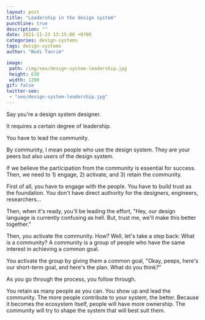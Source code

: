 ```yaml
---
layout: post
title: "Leadership in the design system"
punchline: true
description: ""
date: 2021-11-23 13:15:00 +0700
categories: design-systems
tags: design-systems
author: "Budi Tanrim"

image:
 path: /img/seo/design-system-leadership.jpg
 height: 630
 width: 1200
gif: false
twitter-seo: 
 - "seo/design-system-leadership.jpg"
---
```


Say you're a design system designer.

It requires a certain degree of leadership.

You have to lead the community.

By community, I mean people who use the design system. They are your peers but also users of the design system.

If we believe the participation from the community is essential for success. Then, we need to 1) engage, 2) activate, and 3) retain the community.

First of all, you have to engage with the people. You have to build trust as the foundation. You don't have direct authority for the designers, engineers, researchers...

Then, when it's ready, you'll be leading the effort, "Hey, our design language is currently confusing as hell. But, trust me, we'll make this better together."

Then, you activate the community. How? Well, let's take a step back: What is a community? A community is a group of people who have the same interest in achieving a common goal.

You activate the group by giving them a common goal, "Okay, peeps, here's our short-term goal, and here's the plan. What do you think?"

As you go through the process, you follow through.

You retain as many people as you can. You show up and lead the community. The more people contribute to your system, the better. Because it becomes the ecosystem itself, people will have more ownership. The community will try to shape the system that will best suit them.